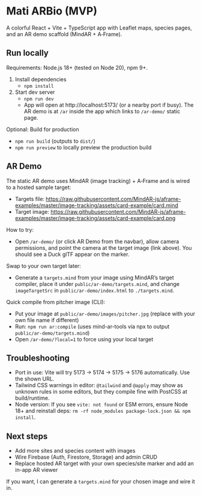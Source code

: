 # Mati ARBio (MVP)

A colorful React + Vite + TypeScript app with Leaflet maps, species pages, and an AR demo scaffold (MindAR + A‑Frame).

## Run locally

Requirements: Node.js 18+ (tested on Node 20), npm 9+.

1. Install dependencies
	- `npm install`
2. Start dev server
	- `npm run dev`
	- App will open at http://localhost:5173/ (or a nearby port if busy). The AR demo is at `/ar` inside the app which links to `/ar-demo/` static page.

Optional: Build for production
- `npm run build` (outputs to `dist/`)
- `npm run preview` to locally preview the production build

## AR Demo

The static AR demo uses MindAR (image tracking) + A‑Frame and is wired to a hosted sample target:

- Targets file: https://raw.githubusercontent.com/MindAR-js/aframe-examples/master/image-tracking/assets/card-example/card.mind
- Target image: https://raw.githubusercontent.com/MindAR-js/aframe-examples/master/image-tracking/assets/card-example/card.png

How to try:
- Open `/ar-demo/` (or click AR Demo from the navbar), allow camera permissions, and point the camera at the target image (link above). You should see a Duck glTF appear on the marker.

Swap to your own target later:
- Generate a `targets.mind` from your image using MindAR’s target compiler, place it under `public/ar-demo/targets.mind`, and change `imageTargetSrc` in `public/ar-demo/index.html` to `./targets.mind`.

Quick compile from pitcher image (CLI):
- Put your image at `public/ar-demo/images/pitcher.jpg` (replace with your own file name if different)
- Run: `npm run ar:compile` (uses mind-ar-tools via npx to output `public/ar-demo/targets.mind`)
- Open `/ar-demo/?local=1` to force using your local target

## Troubleshooting

- Port in use: Vite will try 5173 → 5174 → 5175 → 5176 automatically. Use the shown URL.
- Tailwind CSS warnings in editor: `@tailwind` and `@apply` may show as unknown rules in some editors, but they compile fine with PostCSS at build/runtime.
- Node version: If you see `vite: not found` or ESM errors, ensure Node 18+ and reinstall deps: `rm -rf node_modules package-lock.json && npm install`.

## Next steps

- Add more sites and species content with images
- Wire Firebase (Auth, Firestore, Storage) and admin CRUD
- Replace hosted AR target with your own species/site marker and add an in-app AR viewer

If you want, I can generate a `targets.mind` for your chosen image and wire it in.